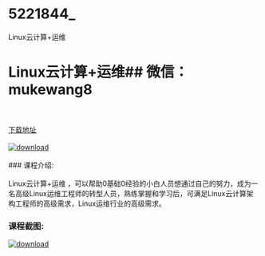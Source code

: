# 5221844_
Linux云计算+运维
# Linux云计算+运维## 微信：mukewang8
<br/></br>[下载地址](http://www.36tz.cn/article/5221844 "下载地址")
<br/></br>[![download](http://36tz.cn/muke_img/2021_11_1-86-300x184.png "下载地址")](http://www.36tz.cn/article/5221844 "下载地址")
<br/></br>### 课程介绍:<br/></br>Linux云计算+运维 ，可以帮助0基础0经验的小白人员想通过自己的努力，成为一名高级Linux运维工程师的转型人员，熟练掌握和学习后，可满足Linux云计算架构工程师的高级需求，Linux运维行业的高级需求。

### 课程截图:
[![download](http://36tz.cn/muke_img/2021_11_2-47.png "下载地址")](http://www.36tz.cn/article/5221844 "下载地址")

